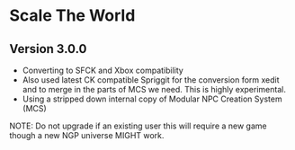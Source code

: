 # Scale The World

## Version 3.0.0
* Converting to SFCK and Xbox compatibility
* Also used latest CK compatible Spriggit for the conversion form xedit and to merge in the parts of MCS we need. This is highly experimental.
* Using a stripped down internal copy of Modular NPC Creation System (MCS)

NOTE: Do not upgrade if an existing user this will require a new game though a new NGP universe MIGHT work. 